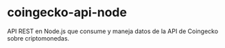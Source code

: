 # coingecko-api-node
API REST en Node.js que consume y maneja datos de la API de Coingecko sobre criptomonedas.
